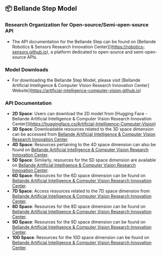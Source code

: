## 📦 Bellande Step Model

### Research Organization for Open-source/Semi-open-source API
- The API documentation for the Bellande Step can be found on [Bellande Robotics & Sensors Research Innovation Center]](https://robotics-sensors.github.io), a platform dedicated to open-source and semi-open-source APIs.

### Model Downloads
- For downloading the Bellande Step Model, please visit [Bellande Artificial Intelligence & Computer Vision Research Innovation Center] Website](https://artificial-intelligence-computer-vision.github.io)

### API Documentation
- **2D Space**: Users can download the 2D model from [Hugging Face - Bellande Artificial Intelligence & Computer Vision Research Innovation Center]](https://huggingface.co/Artificial-Intelligence-Computer-Vision)
- **3D Space**: Downloadable resources related to the 3D space dimension can be accessed from [Bellande Artificial Intelligence & Computer Vision Research Innovation Center](https://artificial-intelligence-computer-vision.github.io).
- **4D Space**: Resources pertaining to the 4D space dimension can also be found on [Bellande Artificial Intelligence & Computer Vision Research Innovation Center](https://artificial-intelligence-computer-vision.github.io).
- **5D Space**: Similarly, resources for the 5D space dimension are available on [Bellande Artificial Intelligence & Computer Vision Research Innovation Center](https://artificial-intelligence-computer-vision.github.io).
- **6D Space**: Resources for the 6D space dimension can be found on [Bellande Artificial Intelligence & Computer Vision Research Innovation Center](https://artificial-intelligence-computer-vision.github.io).
- **7D Space**: Access resources related to the 7D space dimension from [Bellande Artificial Intelligence & Computer Vision Research Innovation Center](https://artificial-intelligence-computer-vision.github.io).
- **8D Space**: Resources for the 8D space dimension can be found on [Bellande Artificial Intelligence & Computer Vision Research Innovation Center](https://artificial-intelligence-computer-vision.github.io).
- **9D Space**: Resources for the 9D space dimension can be found on [Bellande Artificial Intelligence & Computer Vision Research Innovation Center](https://artificial-intelligence-computer-vision.github.io).
- **10D Space**: Resources for the 10D space dimension can be found on [Bellande Artificial Intelligence & Computer Vision Research Innovation Center](https://artificial-intelligence-computer-vision.github.io).
